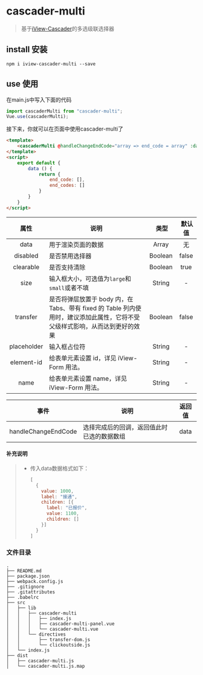 # cascader-multi

> 基于[iView-Cascader](https://www.iviewui.com/components/cascader)的多选级联选择器
## install 安装
```shell
npm i iview-cascader-multi --save
```

## use 使用

在main.js中写入下面的代码
``` javascript
import cascaderMulti from "cascader-multi";
Vue.use(cascaderMulti);
```

接下来，你就可以在页面中使用cascader-multi了
```html
<template>
    <cascaderMulti @handleChangeEndCode="array => end_code = array" :data="end_codes" placeholder="状态码"></cascaderMulti>
</template>
<script>
    export default {
        data () {
            return {
                end_code: [],
                end_codes: []
            }
        }
    }
</script>
```

属性  |  说明  |  类型  |  默认值
:-------: | -------  |  :-------:  |  :-------:
data|用于渲染页面的数据|Array|无
disabled|是否禁用选择器|Boolean|false
clearable|是否支持清除|Boolean|true
size|输入框大小，可选值为`large`和`small`或者不填|String|-
transfer|是否将弹层放置于 body 内，在 Tabs、带有 fixed 的 Table 列内使用时，建议添加此属性，它将不受父级样式影响，从而达到更好的效果|Boolean|false
placeholder|输入框占位符|String|-
element-id|给表单元素设置 id，详见 iView-Form 用法。|String|-
name|给表单元素设置 name，详见 iView-Form 用法。|String|-

事件  |  说明  |  返回值
:-------: | -------  |  :-------:
handleChangeEndCode|选择完成后的回调，返回值此时已选的数据数组|data

#### 补充说明
> - 传入data数据格式如下：
>   ```javascript
>   [
>     {
>       value: 1000,
>       label: "接通",
>       children: [{
>         label: "已报价",
>         value: 1100,
>         children: []
>       }]
>     }
>   ]
>   ```

### 文件目录
```
.
├── README.md
├── package.json
├── webpack.config.js
├── .gitignore
├── .gitattributes
├── .babelrc
├── src
│   ├── lib
│   │   ├── cascader-multi
│   │   │   ├── index.js
│   │   │   ├── cascader-multi-panel.vue
│   │   │   └── cascader-multi.vue
│   │   └── directives
│   │       ├── transfer-dom.js
│   │       └── clickoutside.js
│   └── index.js
├── dist
│   ├── cascader-multi.js
│   └── cascader-multi.js.map
```